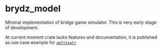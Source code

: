 # brydz_model

Minimal implementation of bridge game simulator. 
This is very early stage of development.


At current moment crate lacks features and documentation,
it is published as use case example for 
[`amfiteatr`](https://github.com/moroviintaas/amfiteatr)